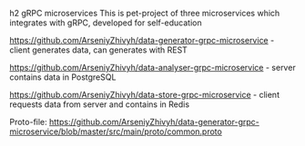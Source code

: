 h2 gRPC microservices
This is pet-project of three microservices which integrates with gRPC, developed for self-education

https://github.com/ArseniyZhivyh/data-generator-grpc-microservice - client generates data, can generates with REST

https://github.com/ArseniyZhivyh/data-analyser-grpc-microservice - server contains data in PostgreSQL

https://github.com/ArseniyZhivyh/data-store-grpc-microservice - client requests data from server and contains in Redis

Proto-file: https://github.com/ArseniyZhivyh/data-generator-grpc-microservice/blob/master/src/main/proto/common.proto
